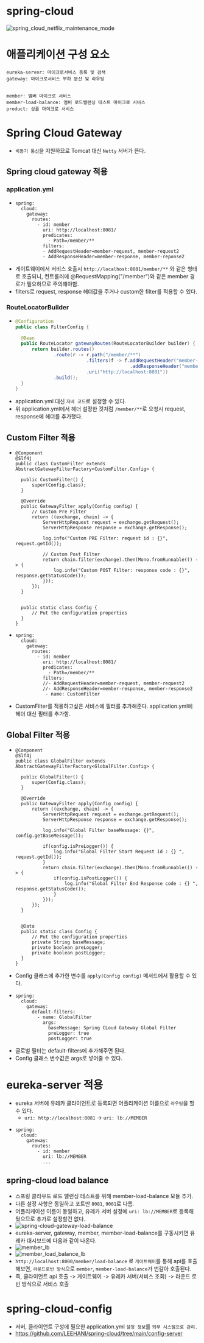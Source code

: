 
# spring-cloud
![spring_cloud_netflix_maintenance_mode](/images/spring_cloud_netflix_maintenance_mode.png)

# 애플리케이션 구성 요소 
```
eureka-server: 마이크로서비스 등록 및 검색 
gateway: 마이크로서비스 부하 분산 및 라우팅

 
member: 멤버 마이크로 서비스  
member-load-balance: 멤버 로드밸런싱 테스트 마이크로 서비스  
product: 상품 마이크로 서비스  
```


# Spring Cloud Gateway
- `비동기 통신`을 지원하므로 Tomcat 대신 `Netty` 서버가 뜬다.

## Spring cloud gateway 적용 
### application.yml 
- ```
  spring:
    cloud:
      gateway:
        routes:
          - id: member
            uri: http://localhost:8081/
            predicates:
              - Path=/member/**
            filters:
            - AddRequestHeader=member-request, member-request2
            - AddResponseHeader=member-response, member-reponse2
  ```
- 게이트웨이에서 서비스 호출시 `http://localhost:8081/member/**` 와 같은 형태로 호출되니, 컨트롤러에 @RequestMapping("/member")와 같은 member 경로가 필요하므로 주의해야함.
- filters로 request, response 헤더값을 주거나 custom한 filter를 적용할 수 있다.  


### RouteLocatorBuilder 
- ```java
  @Configuration
  public class FilterConfig {

    @Bean
    public RouteLocator gatewayRoutes(RouteLocatorBuilder builder) {
        return builder.routes()
                .route(r -> r.path("/member/**")
                            .filters(f -> f.addRequestHeader("member-request", "member-request")
                                            .addResponseHeader("member-response", "member-response"))
                            .uri("http://localhost:8081"))
                .build();
    }
  }
  ```
- application.yml 대신 `자바 코드`로 설정할 수 있다. 
- 위 application.yml에서 헤더 설정한 것처럼 `/member/**`로 요청시 request, response에 헤더를 추가했다. 

## Custom Filter 적용 
- ```
  @Component
  @Slf4j
  public class CustomFilter extends AbstractGatewayFilterFactory<CustomFilter.Config> {

    public CustomFilter() {
        super(Config.class);
    }

    @Override
    public GatewayFilter apply(Config config) {
        // Custom Pre Filter
        return ((exchange, chain) -> {
            ServerHttpRequest request = exchange.getRequest();
            ServerHttpResponse response = exchange.getResponse();

            log.info("Custom PRE Filter: request id : {}", request.getId());

            // Custom Post Filter
            return chain.filter(exchange).then(Mono.fromRunnable(() -> {
                log.info("Custom POST Filter: response code : {}", response.getStatusCode());
            }));
        });
    }


    public static class Config {
        // Put the configuration properties
    }
  }     
  ```
- ```
  spring:
    cloud:
      gateway:
        routes:
          - id: member
            uri: http://localhost:8081/
            predicates:
              - Path=/member/**
            filters:
            //- AddRequestHeader=member-request, member-request2
            //- AddResponseHeader=member-response, member-response2
             - name: CustomFilter
  ```
- CustomFilter를 적용하고싶은 서비스에 필터를 추가해준다. application.yml에 헤더 대신 필터를 추가함. 
 
## Global Filter 적용 
- ```
  @Component
  @Slf4j
  public class GlobalFilter extends AbstractGatewayFilterFactory<GlobalFilter.Config> {

    public GlobalFilter() {
        super(Config.class);
    }

    @Override
    public GatewayFilter apply(Config config) {
        return ((exchange, chain) -> {
            ServerHttpRequest request = exchange.getRequest();
            ServerHttpResponse response = exchange.getResponse();

            log.info("Global Filter baseMessage: {}", config.getBaseMessage());

            if(config.isPreLogger()) {
                log.info("Global Filter Start Request id : {} ", request.getId());
            }
            return chain.filter(exchange).then(Mono.fromRunnable(() -> {
                if(config.isPostLogger()) {
                    log.info("Global Filter End Response code : {} ", response.getStatusCode());
                }
            }));
        });
    }


    @Data
    public static class Config {
        // Put the configuration properties
        private String baseMessage;
        private boolean preLogger;
        private boolean postLogger;
    }
  }  
  ```
- Config 클래스에 추가한 변수를 `apply(Config config)` 메서드에서 활용할 수 있다.
- ```
  spring:
    cloud:
      gateway:
        default-filters:
          - name: GlobalFilter
            args:
              baseMessage: Spring CLoud Gateway Global Filter
              preLogger: true
              postLogger: true
  ```
- 글로벌 필터는 default-filters에 추가해주면 된다. 
- Config 클래스 변수값은 args로 넣어줄 수 있다. 


# eureka-server 적용 
- eureka 서버에 유레카 클라이언트로 등록되면 어플리케이션 이름으로 `라우팅`을 할 수 있다.
  + `uri: http://localhost:8081` -> `uri: lb://MEMBER`
- ```
  spring:
    cloud:
      gateway:
        routes:
          - id: member
            uri: lb://MEMBER
            ...
  ```

## spring-cloud load balance 
- 스프링 클라우드 로드 밸런싱 테스트를 위해 member-load-balance 모듈 추가. 
- 다른 설정 사항은 동일하고 포트만 `8081`, `9081`로 다름. 
- 어플리케이션 이름이 동일하고, 유레카 서버 설정에 `uri: lb://MEMBER`로 등록해 뒀으므로 추가로 설정할건 없다. 
- ![spring-cloud-gateway-load-balance](/images/spring-cloud-gateway-load-balance.png)
- eureka-server, gateway, member, member-load-balance를 구동시키면 유레카 대시보드에 다음과 같이 나온다.
- ![member_lb](/images/member_lb.png)
- ![member_load_balance_lb](/images/member_load_balance_lb.png)
- `http://localhost:8000/member/load-balance` 로 `게이트웨이`를 통해 api를 호출해보면, `라운드로빈 방식`으로 `member`, `member-load-balance`가 번갈아 호출된다.
- 즉, 클라이언트 api 호출 -> 게이트웨이 -> 유레카 서버(서비스 조회) -> 라운드 로빈 방식으로 서비스 호출

# spring-cloud-config
- 서버, 클라이언트 구성에 필요한 application.yml `설정 정보`를 `외부 시스템으로 관리.`
- https://github.com/LEEHANI/spring-cloud/tree/main/config-server

